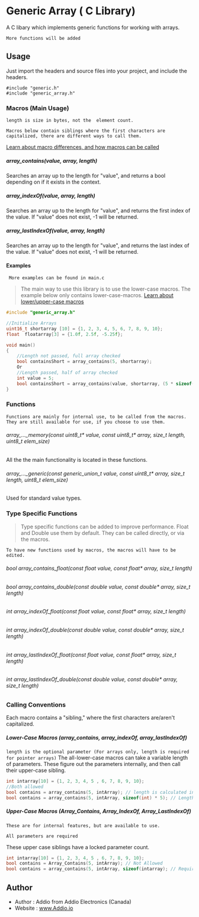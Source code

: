 # Generic Array ( C Library)

A C libary which implements generic functions for working with arrays.

`More functions will be added`

## Usage

Just import the headers and source files into your project, and include the headers.

```
#include "generic.h"
#include "generic_array.h"
```

### Macros (Main Usage)
` length is size in bytes, not the  element count. `

` Macros below contain siblings where the first characters are capitalized, there are different ways to call them. `

[Learn about macro differences, and how macros can be called](#Calling-Conventions)

##### array_contains(value, array, length)
 Searches an array up to the length for "value", and returns a bool depending on if it exists in the context.
 
##### array_indexOf(value, array, length)
Searches an array up to the length for "value", and returns the first index of the value.
If "value" does not exist, -1 will be returned.

##### array_lastIndexOf(value, array, length)
Searches an array up to the length for "value", and returns the last index of the value.
If "value" does not exist, -1 will be returned.

#### Examples
` More examples can be found in main.c`
>The main way to use this library is to use the lower-case macros.
>The example below only contains lower-case-macros.
[Learn about lower/upper-case macros](#Calling-Conventions)
``` C
#include "generic_array.h"

//Initialize Arrays
uint16_t shortarray [10] = {1, 2, 3, 4, 5, 6, 7, 8, 9, 10};	
float  floatarray[3] = {1.0f, 2.5f, -5.25f};	

void main()
{
    //Length not passed, full array checked
    bool containsShort = array_contains(5, shortarray);     
    Or
    //Length passed, half of array checked
    int value = 5;
    bool containsShort = array_contains(value, shortarray, (5 * sizeof(uint16_t));  
}
```

### Functions
`Functions are mainly for internal use, to be called from the macros. They are still available for use, if you choose to use them.`


###### array_..._memory(const uint8_t* value, const uint8_t* array, size_t length, uint8_t elem_size)
All the the main functionality is located in these functions.

###### array_..._generic(const generic_union_t value, const uint8_t* array, size_t length, uint8_t elem_size)
Used for standard value types. 



### Type Specific Functions
> Type specific functions can be added to improve performance. Float and Double use them by default. 
> They can be called directly, or via the macros.

 ` To have new functions used by macros, the macros will have to be edited. `


###### bool array_contains_float(const float value, const float* array, size_t length)
###### bool array_contains_double(const double value, const double* array, size_t length)
###### int array_indexOf_float(const float value, const float* array, size_t length)
###### int array_indexOf_double(const double value, const double* array, size_t length)
###### int array_lastIndexOf_float(const float value, const float* array, size_t length)
###### int array_lastIndexOf_double(const double value, const double* array, size_t length)

### Calling Conventions



Each macro contains a "sibling," where the first characters are/aren't capitalized.

##### Lower-Case Macros (array_contains, array_indexOf, array_lastIndexOf)
`length is the optional parameter (For arrays only, length is required for pointer arrays)`
The all-lower-case macros can take a variable length of parameters.
These figure out the parameters internally, and then call their upper-case sibling.

``` C
int intarray[10] = {1, 2, 3, 4, 5 , 6, 7, 8, 9, 10};
//Both allowed
bool contains = array_contains(5, intArray); // length is calculated internally if not passed.
bool contains = array_contains(5, intArray, sizeof(int) * 5); // Length is passed, only half the array will be searched.
```

##### Upper-Case Macros (Array_Contains, Array_IndexOf, Array_LastIndexOf)
`These are for internal features, but are available to use.`

`All parameters are required`

These upper case siblings have a locked parameter count.

``` C
int intarray[10] = {1, 2, 3, 4, 5 , 6, 7, 8, 9, 10};
bool contains = Array_Contains(5, intArray); // Not Allowed
bool contains = array_contains(5, intArray, sizeof(intarray); // Required
```


## Author

- Author   : Addio from Addio Electronics (Canada)
- Website  : www.Addio.io


